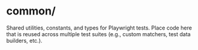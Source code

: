 # common/

Shared utilities, constants, and types for Playwright tests.
Place code here that is reused across multiple test suites (e.g., custom matchers, test data builders, etc.). 